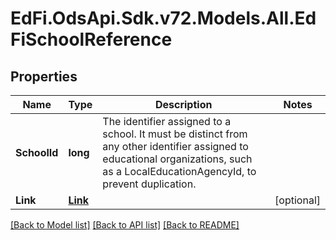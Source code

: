 # EdFi.OdsApi.Sdk.v72.Models.All.EdFiSchoolReference

## Properties

Name | Type | Description | Notes
------------ | ------------- | ------------- | -------------
**SchoolId** | **long** | The identifier assigned to a school. It must be distinct from any other identifier assigned to educational organizations, such as a LocalEducationAgencyId, to prevent duplication. | 
**Link** | [**Link**](Link.md) |  | [optional] 

[[Back to Model list]](../README.md#documentation-for-models) [[Back to API list]](../README.md#documentation-for-api-endpoints) [[Back to README]](../README.md)

